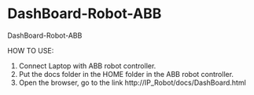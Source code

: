 # DashBoard-Robot-ABB
 DashBoard-Robot-ABB

HOW TO USE:
1. Connect Laptop with ABB robot controller.
2. Put the docs folder in the HOME folder in the ABB robot controller.
3. Open the browser, go to the link http://IP_Robot/docs/DashBoard.html
